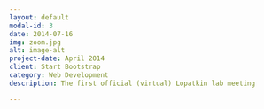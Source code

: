 ```yaml
---
layout: default
modal-id: 3
date: 2014-07-16
img: zoom.jpg
alt: image-alt
project-date: April 2014
client: Start Bootstrap
category: Web Development
description: The first official (virtual) Lopatkin lab meeting

---
```

